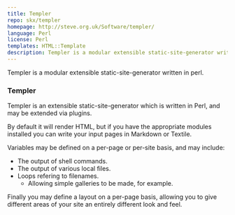 ```yaml
---
title: Templer
repo: skx/templer
homepage: http://steve.org.uk/Software/templer/
language: Perl
license: Perl
templates: HTML::Template
description: Templer is a modular extensible static-site-generator written in perl.
---
```


Templer is a modular extensible static-site-generator written in perl.

### Templer

Templer is an extensible static-site-generator which is written in Perl,
and may be extended via plugins.

By default it will render HTML, but if you have the appropriate modules
installed you can write your input pages in Markdown or Textile.

Variables may be defined on a per-page or per-site basis, and may include:

* The output of shell commands.
* The output of various local files.
* Loops refering to filenames.
    * Allowing simple galleries to be made, for example.

Finally you may define a layout on a per-page basis, allowing you to give
different areas of your site an entirely different look and feel.

